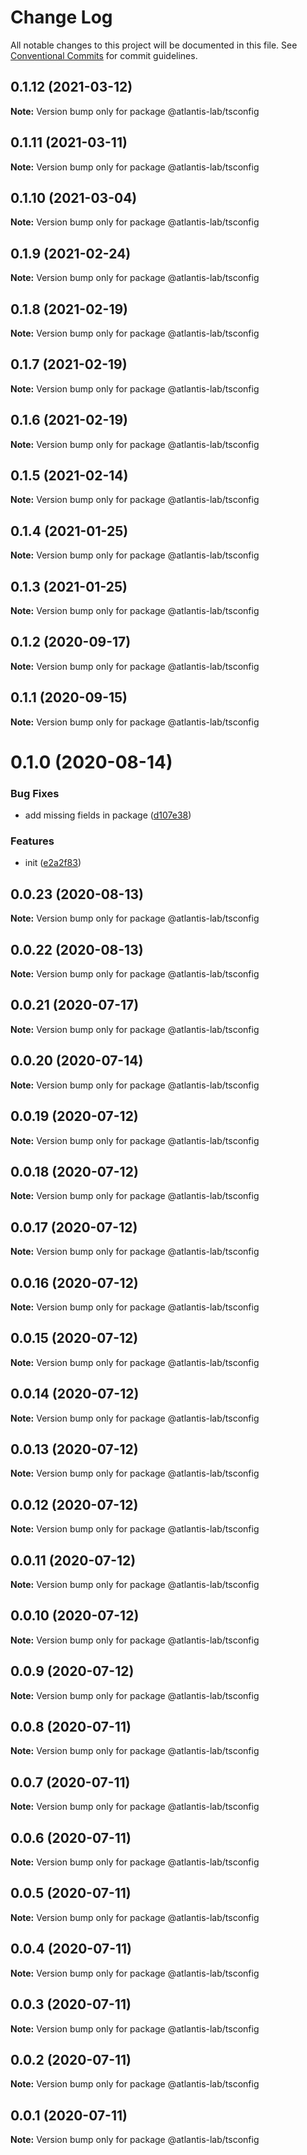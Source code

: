 # Change Log

All notable changes to this project will be documented in this file.
See [Conventional Commits](https://conventionalcommits.org) for commit guidelines.

## 0.1.12 (2021-03-12)

**Note:** Version bump only for package @atlantis-lab/tsconfig





## 0.1.11 (2021-03-11)

**Note:** Version bump only for package @atlantis-lab/tsconfig





## 0.1.10 (2021-03-04)

**Note:** Version bump only for package @atlantis-lab/tsconfig





## 0.1.9 (2021-02-24)

**Note:** Version bump only for package @atlantis-lab/tsconfig





## 0.1.8 (2021-02-19)

**Note:** Version bump only for package @atlantis-lab/tsconfig





## 0.1.7 (2021-02-19)

**Note:** Version bump only for package @atlantis-lab/tsconfig





## 0.1.6 (2021-02-19)

**Note:** Version bump only for package @atlantis-lab/tsconfig





## 0.1.5 (2021-02-14)

**Note:** Version bump only for package @atlantis-lab/tsconfig





## 0.1.4 (2021-01-25)

**Note:** Version bump only for package @atlantis-lab/tsconfig





## 0.1.3 (2021-01-25)

**Note:** Version bump only for package @atlantis-lab/tsconfig





## 0.1.2 (2020-09-17)

**Note:** Version bump only for package @atlantis-lab/tsconfig





## 0.1.1 (2020-09-15)

**Note:** Version bump only for package @atlantis-lab/tsconfig





# 0.1.0 (2020-08-14)


### Bug Fixes

* add missing fields in package ([d107e38](https://github.com/Atlantis-Lab/config/commit/d107e38a844240509d5e5d2b1ef7d606dec65ea3))


### Features

* init ([e2a2f83](https://github.com/Atlantis-Lab/config/commit/e2a2f83b692a342f16fe9b0d1902e97135c24803))





## 0.0.23 (2020-08-13)

**Note:** Version bump only for package @atlantis-lab/tsconfig





## 0.0.22 (2020-08-13)

**Note:** Version bump only for package @atlantis-lab/tsconfig





## 0.0.21 (2020-07-17)

**Note:** Version bump only for package @atlantis-lab/tsconfig





## 0.0.20 (2020-07-14)

**Note:** Version bump only for package @atlantis-lab/tsconfig





## 0.0.19 (2020-07-12)

**Note:** Version bump only for package @atlantis-lab/tsconfig





## 0.0.18 (2020-07-12)

**Note:** Version bump only for package @atlantis-lab/tsconfig





## 0.0.17 (2020-07-12)

**Note:** Version bump only for package @atlantis-lab/tsconfig





## 0.0.16 (2020-07-12)

**Note:** Version bump only for package @atlantis-lab/tsconfig





## 0.0.15 (2020-07-12)

**Note:** Version bump only for package @atlantis-lab/tsconfig





## 0.0.14 (2020-07-12)

**Note:** Version bump only for package @atlantis-lab/tsconfig





## 0.0.13 (2020-07-12)

**Note:** Version bump only for package @atlantis-lab/tsconfig





## 0.0.12 (2020-07-12)

**Note:** Version bump only for package @atlantis-lab/tsconfig





## 0.0.11 (2020-07-12)

**Note:** Version bump only for package @atlantis-lab/tsconfig





## 0.0.10 (2020-07-12)

**Note:** Version bump only for package @atlantis-lab/tsconfig





## 0.0.9 (2020-07-12)

**Note:** Version bump only for package @atlantis-lab/tsconfig





## 0.0.8 (2020-07-11)

**Note:** Version bump only for package @atlantis-lab/tsconfig





## 0.0.7 (2020-07-11)

**Note:** Version bump only for package @atlantis-lab/tsconfig





## 0.0.6 (2020-07-11)

**Note:** Version bump only for package @atlantis-lab/tsconfig





## 0.0.5 (2020-07-11)

**Note:** Version bump only for package @atlantis-lab/tsconfig





## 0.0.4 (2020-07-11)

**Note:** Version bump only for package @atlantis-lab/tsconfig





## 0.0.3 (2020-07-11)

**Note:** Version bump only for package @atlantis-lab/tsconfig





## 0.0.2 (2020-07-11)

**Note:** Version bump only for package @atlantis-lab/tsconfig





## 0.0.1 (2020-07-11)

**Note:** Version bump only for package @atlantis-lab/tsconfig
